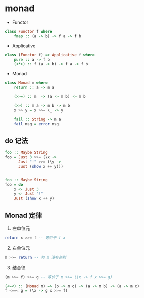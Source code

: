# monad

- Functor

```haskell
class Functor f where
    fmap :: (a -> b) -> f a -> f b
```

- Applicative

```haskell
class (Functor f) => Applicative f where
    pure :: a -> f b
    (<*>) :: f (a -> b) -> f a -> f b
```

- Monad

```haskell
class Monad m where
    return :: a -> m a

    (>>=) :: m  -> (a -> m b) -> m b

    (>>) :: m a -> m b -> m b
    x >> y = x >>= \_ -> y

    fail :: String -> m a
    fail msg = error msg
```

## do 记法

```haskell
foo :: Maybe String
foo = Just 3 >>= (\x ->
      Just "!" >>= (\y ->
      Just (show x ++ y)))


foo :: Maybe String
foo = do
    x <- Just 3
    y <- Just "!"
    Just (show x ++ y)
```

## Monad 定律

1. 左单位元

```haskell
return x >>= f -- 等价于 f x
```

2. 右单位元

```haskell
m >>= return -- 和 m 没有差别
```

3. 结合律

```haskell
(m >>= f) >>= g -- 等价于 m >>= (\x -> f x >>= g)

(<=<) :: (Monad m) => (b -> m c) -> (a -> m b) -> (a -> m c)
f <==< g = (\x -> g x >>= f)
```
